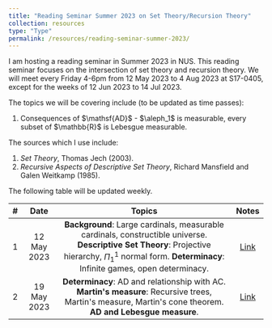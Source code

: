 ```yaml
---
title: "Reading Seminar Summer 2023 on Set Theory/Recursion Theory"
collection: resources
type: "Type"
permalink: /resources/reading-seminar-summer-2023/
---
```


I am hosting a reading seminar in Summer 2023 in NUS. This reading seminar focuses on the intersection of set theory and recursion theory. We will meet every Friday 4-6pm from 12 May 2023 to 4 Aug 2023 at S17-0405, except for the weeks of 12 Jun 2023 to 14 Jul 2023.

The topics we will be covering include (to be updated as time passes):
<ol>
<li>Consequences of $\mathsf{AD}$ - $\aleph_1$ is measurable, every subset of $\mathbb{R}$ is Lebesgue measurable.</li>
</ol>

The sources which I use include:
<ol>
<li><i>Set Theory</i>, Thomas Jech (2003).</li>
<li><i>Recursive Aspects of Descriptive Set Theory</i>, Richard Mansfield and Galen Weitkamp (1985).</li>
</ol>

The following table will be updated weekly. 

| # |  Date     |                                                                                         Topics                                                                                                |            Notes                                             |
|:-:|:---------:|:---------------------------------------------------------------------------------------------------------------------------------------------------------------------------------------------:|:------------------------------------------------------------:|
| 1 |12 May 2023|<b>Background</b>: Large cardinals, measurable cardinals, constructible universe. <b>Descriptive Set Theory</b>: Projective hierarchy, $\Pi_1^1$ normal form. <b>Determinacy</b>: Infinite games, open determinacy. |<a href="/files/Seminar_Slides_1.pdf" target="_blank">Link</a>|
| 2 |19 May 2023|<b>Determinacy</b>: $\mathsf{AD}$ and relationship with $\mathsf{AC}$. <b>Martin's measure</b>: Recursive trees, Martin's measure, Martin's cone theorem. <b>$\mathsf{AD}$ and Lebesgue measure</b>. |<a href="/files/Seminar_Slides_2.pdf" target="_blank">Link</a>|


